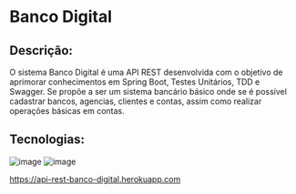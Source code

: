 # Banco Digital

## Descrição:
O sistema Banco Digital é uma API REST desenvolvida com o objetivo de aprimorar conhecimentos em Spring Boot, Testes Unitários, TDD e Swagger. Se propõe a ser um sistema bancário básico onde se é possível cadastrar bancos, agencias, clientes e contas, assim como realizar operações básicas em contas.

## Tecnologias:
![image](https://user-images.githubusercontent.com/8556553/158421720-d21cfd64-1e9c-4428-a0ce-1c9d773d3b11.png)
![image](https://user-images.githubusercontent.com/8556553/158421546-f89f5ca3-c0b5-48c4-98ac-61d54f5b3604.png)


https://api-rest-banco-digital.herokuapp.com
